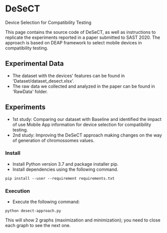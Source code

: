 # DeSeCT
Device Selection for Compatibility Testing

This page contains the source code of DeSeCT, as well as instructions to replicate the experiments reported in a paper submitted to SAST 2020.
The approach is based on DEAP framework to select mobile devices in compatibility testing.

## Experimental Data

- The dataset with the devices' features can be found in 'Dataset/dataset_desect.xlsx'.
- The raw data we collected and analyzed in the paper can be found in 'RawData' folder.

## Experiments

- 1st study: Comparing our dataset with Baseline and identified the impact of use Mobile App information for device selection for compatibility testing.
- 2nd study: Improving the DeSeCT approach making changes on the way of generation of chromossomes values.

### Install

- Install Python version 3.7 and package installer pip. 
- Install dependencies using the following command.

```
pip install --user --requirement requirements.txt
```

### Execution

- Execute the following command:

```
python desect-approach.py 
```

This will show 2 graphs (maximization and minimization); you need to close each graph to see the next one.

